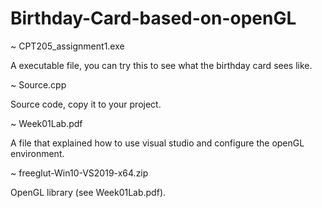 # Birthday-Card-based-on-openGL
  ~ CPT205_assignment1.exe  
  
  A executable file, you can try this to see what the birthday card sees like.  
  
  ~ Source.cpp              
  
  Source code, copy it to your project.  
  
  ~ Week01Lab.pdf           
  
  A file that explained how to use visual studio and configure the openGL environment.  
  
  ~ freeglut-Win10-VS2019-x64.zip 
  
  OpenGL library (see Week01Lab.pdf).  
  
